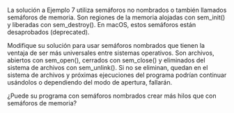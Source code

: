 

La solución a Ejemplo 7 utiliza semáforos no nombrados o también llamados semáforos de memoria. Son regiones de la memoria alojadas con sem_init() y liberadas con sem_destroy(). En macOS, estos semáforos están desaprobados (deprecated).

Modifique su solución para usar semáforos nombrados que tienen la ventaja de ser más universales entre sistemas operativos. Son archivos, abiertos con sem_open(), cerrados con sem_close() y eliminados del sistema de archivos con sem_unlink(). Si no se eliminan, quedan en el sistema de archivos y próximas ejecuciones del programa podrían continuar usándolos o dependiendo del modo de apertura, fallarán.

¿Puede su programa con semáforos nombrados crear más hilos que con semáforos de memoria?
